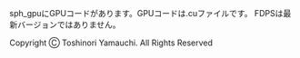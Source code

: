 sph_gpuにGPUコードがあります。GPUコードは.cuファイルです。
FDPSは最新バージョンではありません。

Copyright Ⓒ Toshinori Yamauchi. All Rights Reserved
